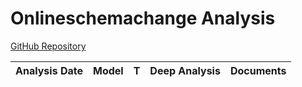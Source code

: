 # Onlineschemachange Analysis

[GitHub Repository](https://github.com/facebookincubator/onlineschemachange)

| Analysis Date | Model | T | Deep Analysis | Documents |
|---------------|-------|---|:-------------:|-----------|